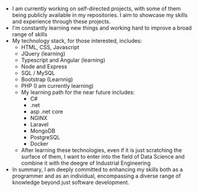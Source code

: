 <img src=""></img>
- I am currently working on self-directed projects, with some of them being publicly available in my repositories. I aim to showcase my skills and experience through these projects.
- I'm constantly learning new things and working hard to improve a broad range of skills
- My technology stack, for those interested, includes:
  - HTML, CSS, Javascript
  - JQuery (learning)
  - Typescript and Angular (learning)
  - Node and Express
  - SQL / MySQL
  - Bootstrap (Learnnig)
  - PHP (I am currently learning)
  - My learning path for the near future includes:
    - C#
    - .net
    - asp .net core
    - NGINX
    - Laravel
    - MongoDB
    - PostgreSQL
    - Docker
  - After learning these technologies, even if it is just scratching the surface of them, I want to enter into the field of Data Science and combine it with the deegre of Industrial Engineering
- In summary, I am deeply committed to enhancing my skills both as a programmer and as an individual, encompassing a diverse range of knowledge beyond just software development.
